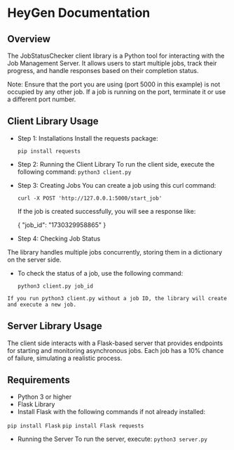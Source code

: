 # HeyGen Documentation

## Overview
The JobStatusChecker client library is a Python tool for interacting with the Job Management Server. It allows users to start multiple jobs, track their progress, and handle responses based on their completion status.

Note: Ensure that the port you are using (port 5000 in this example) is not occupied by any other job. If a job is running on the port, terminate it or use a different port number.


## Client Library Usage
- Step 1: Installations
Install the requests package:

  ```pip install requests```

- Step 2: Running the Client Library
  To run the client side, execute the following command:
  ```python3 client.py```
  
- Step 3: Creating Jobs
  You can create a job using this curl command:
  
  ```curl -X POST 'http://127.0.0.1:5000/start_job'```
  
  If the job is created successfully, you will see a response like:

    {
      "job_id": "1730329958865"
    }
  
- Step 4: Checking Job Status
  
The library handles multiple jobs concurrently, storing them in a dictionary on the server side.

- To check the status of a job, use the following command:

  ```python3 client.py job_id```
  
```If you run python3 client.py without a job ID, the library will create and execute a new job.```

## Server Library Usage

The client side interacts with a Flask-based server that provides endpoints for starting and monitoring asynchronous jobs. Each job has a 10% chance of failure, simulating a realistic process.

## Requirements
- Python 3 or higher
- Flask Library
- Install Flask with the following commands if not already installed:

```pip install Flask```
```pip install Flask requests```
- Running the Server
  To run the server, execute:
  ```python3 server.py```
